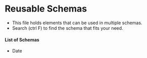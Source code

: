 #  Reusable Schemas

* This file holds elements that can be used in multiple schemas.
* Search (ctrl F) to find the schema that fits your need.

#### List of Schemas

* Date
